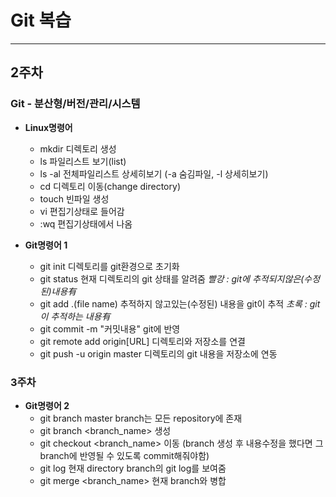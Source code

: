 # Git 복습

---

## 2주차
### Git - 분산형/버전/관리/시스템

* **Linux명령어**
    * mkdir  디렉토리 생성
    * ls  파일리스트 보기(list)
    * ls -al  전체파일리스트 상세히보기
      (-a 숨김파일, -l 상세히보기)
    * cd  디렉토리 이동(change directory)
    * touch  빈파일 생성
    * vi  편집기상태로 들어감
    * :wq  편집기상태에서 나옴

* **Git명령어 1**
    * git init  디렉토리를 git환경으로 초기화
    * git status  현재 디렉토리의 git 상태를 알려줌
 	*빨강 : git에 추적되지않은(수정된)내용有*
     * git add .(file name)  추적하지 않고있는(수정된) 내용을 git이 추적
	*초록 : git이 추적하는 내용有*
    * git commit -m "커밋내용"  git에 반영
    * git remote add origin[URL]  디렉토리와 저장소를 연결
    * git push -u origin master  디렉토리의 git 내용을 저장소에 연동

### 3주차
* **Git명령어 2**
    * git branch  master branch는 모든 repository에 존재
    * git branch <branch_name>  생성
    * git checkout <branch_name>  이동
	(branch 생성 후 내용수정을 했다면 그 branch에 반영될 수 있도록 commit해줘야함)
    * git log  현재 directory branch의 git log를 보여줌
    * git merge <branch_name>  현재 branch와 병합
